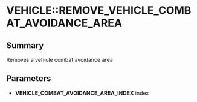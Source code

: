 # VEHICLE::REMOVE_VEHICLE_COMBAT_AVOIDANCE_AREA

## Summary
Removes a vehicle combat avoidance area

## Parameters
* **VEHICLE_COMBAT_AVOIDANCE_AREA_INDEX** index